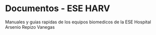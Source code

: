 # Documentos - ESE HARV
Manuales y guias rapidas de los equipos biomedicos de la ESE Hospital Arsenio Repizo Vanegas
